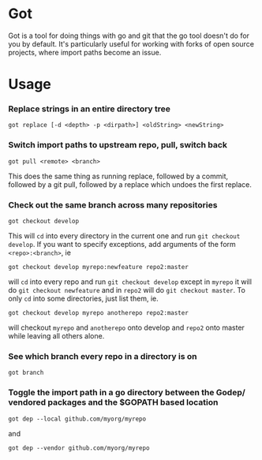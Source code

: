 # Got

Got is a tool for doing things with go and git that the go tool doesn't do for you by default. It's particularly useful for working with 
forks of open source projects, where import paths become an issue.

# Usage

### Replace strings in an entire directory tree

```
got replace [-d <depth> -p <dirpath>] <oldString> <newString>
```

### Switch import paths to upstream repo, pull, switch back

```
got pull <remote> <branch>
```

This does the same thing as running replace, followed by a commit, followed by a git pull, followed by a replace which undoes the first replace.

### Check out the same branch across many repositories

```
got checkout develop
```

This will `cd` into every directory in the current one and run `git checkout develop`. If you want to specify exceptions, add arguments of the form `<repo>:<branch>`, ie


```
got checkout develop myrepo:newfeature repo2:master
```

will `cd` into every repo and run `git checkout develop` except in `myrepo` it will do `git checkout newfeature` and in `repo2` will do `git checkout master`. To only `cd` into some directories, just list them, ie. 

```
got checkout develop myrepo anotherepo repo2:master
```

will checkout `myrepo` and `anotherepo` onto develop and `repo2` onto master while leaving all others alone.

### See which branch every repo in a directory is on 

```
got branch
```

### Toggle the import path in a go directory between the Godep/ vendored packages and the $GOPATH based location

```
got dep --local github.com/myorg/myrepo
```

and 

```
got dep --vendor github.com/myorg/myrepo
```
